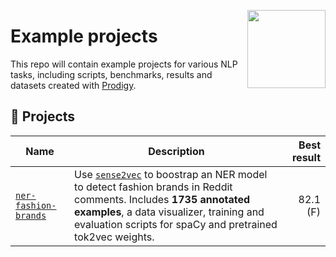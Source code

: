 <a href="https://explosion.ai"><img src="https://explosion.ai/assets/img/logo.svg" width="125" height="125" align="right" /></a>

# Example projects

This repo will contain example projects for various NLP tasks, including scripts, benchmarks, results and datasets created with [Prodigy](https://prodi.gy).

## 💝 Projects

| Name                                       | Description                                                                                                                                                                                                                                                        | Best result |
| ------------------------------------------ | ------------------------------------------------------------------------------------------------------------------------------------------------------------------------------------------------------------------------------------------------------------------ | ----------: |
| [`ner-fashion-brands`](ner-fashion-brands) | Use [`sense2vec`](https://github.com/explosion/sense2vec) to boostrap an NER model to detect fashion brands in Reddit comments. Includes **1735 annotated examples**, a data visualizer, training and evaluation scripts for spaCy and pretrained tok2vec weights. |    82.1 (F) |
